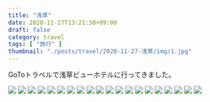 ```yaml
---
title: "浅草"
date: 2020-11-27T13:21:50+09:00
draft: false
category: travel
tags: [ "旅行" ]
thumbnail: "./posts/travel/2020-11-27-浅草/img/1.jpg"
---
```

GoToトラベルで浅草ビューホテルに行ってきました。  
<!--more-->
![](./img/1.jpg)
![](./img/2.jpg)
![](./img/3.jpg)
![](./img/4.jpg)
![](./img/5.jpg)
![](./img/6.jpg)
![](./img/7.jpg)
![](./img/8.jpg)
![](./img/9.jpg)
![](./img/10.jpg)
![](./img/11.jpg)
![](./img/12.jpg)
![](./img/13.jpg)
![](./img/14.jpg)
![](./img/15.jpg)
![](./img/16.jpg)
![](./img/17.jpg)
![](./img/18.jpg)
![](./img/19.jpg)
![](./img/20.jpg)